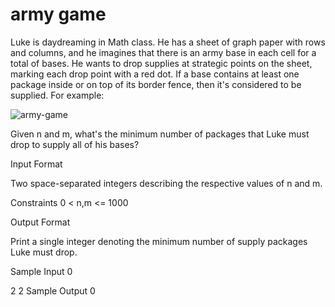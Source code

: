 # army game

Luke is daydreaming in Math class. He has a sheet of graph paper with  rows and  columns, and he imagines that there is an army base in each cell for a total of  bases. He wants to drop supplies at strategic points on the sheet, marking each drop point with a red dot. If a base contains at least one package inside or on top of its border fence, then it's considered to be supplied. For example:

![army-game](https://s3.amazonaws.com/hr-challenge-images/0/1479944215-79f12638a7-example-army-game.png)

Given n and m, what's the minimum number of packages that Luke must drop to supply all of his bases?

Input Format

Two space-separated integers describing the respective values of n and m.

Constraints
0 < n,m <= 1000

Output Format

Print a single integer denoting the minimum number of supply packages Luke must drop.

Sample Input 0

2 2
Sample Output 0
